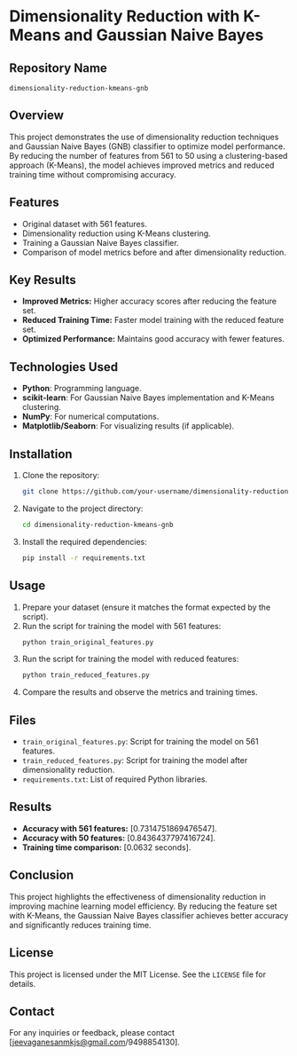 # Dimensionality Reduction with K-Means and Gaussian Naive Bayes

## Repository Name
`dimensionality-reduction-kmeans-gnb`

## Overview
This project demonstrates the use of dimensionality reduction techniques and Gaussian Naive Bayes (GNB) classifier to optimize model performance. By reducing the number of features from 561 to 50 using a clustering-based approach (K-Means), the model achieves improved metrics and reduced training time without compromising accuracy.

## Features
- Original dataset with 561 features.
- Dimensionality reduction using K-Means clustering.
- Training a Gaussian Naive Bayes classifier.
- Comparison of model metrics before and after dimensionality reduction.

## Key Results
- **Improved Metrics:** Higher accuracy scores after reducing the feature set.
- **Reduced Training Time:** Faster model training with the reduced feature set.
- **Optimized Performance:** Maintains good accuracy with fewer features.

## Technologies Used
- **Python**: Programming language.
- **scikit-learn**: For Gaussian Naive Bayes implementation and K-Means clustering.
- **NumPy**: For numerical computations.
- **Matplotlib/Seaborn**: For visualizing results (if applicable).

## Installation
1. Clone the repository:
   ```bash
   git clone https://github.com/your-username/dimensionality-reduction-kmeans-gnb.git
   ```
2. Navigate to the project directory:
   ```bash
   cd dimensionality-reduction-kmeans-gnb
   ```
3. Install the required dependencies:
   ```bash
   pip install -r requirements.txt
   ```

## Usage
1. Prepare your dataset (ensure it matches the format expected by the script).
2. Run the script for training the model with 561 features:
   ```bash
   python train_original_features.py
   ```
3. Run the script for training the model with reduced features:
   ```bash
   python train_reduced_features.py
   ```
4. Compare the results and observe the metrics and training times.

## Files
- `train_original_features.py`: Script for training the model on 561 features.
- `train_reduced_features.py`: Script for training the model after dimensionality reduction.
- `requirements.txt`: List of required Python libraries.

## Results
- **Accuracy with 561 features:** [0.7314751869476547].
- **Accuracy with 50 features:** [0.8436437797416724].
- **Training time comparison:** [0.0632 seconds].

## Conclusion
This project highlights the effectiveness of dimensionality reduction in improving machine learning model efficiency. By reducing the feature set with K-Means, the Gaussian Naive Bayes classifier achieves better accuracy and significantly reduces training time.

## License
This project is licensed under the MIT License. See the `LICENSE` file for details.

## Contact
For any inquiries or feedback, please contact [jeevaganesanmkjs@gmail.com/9498854130].
